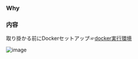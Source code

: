 ### Why

### 内容
取り掛かる前にDockerセットアップ☞[docker実行環境](https://github.com/GitEngHar/GrowTheLatestTechnorogy/blob/main/docker-start.md)

![image](https://user-images.githubusercontent.com/119464648/227698270-fb13cfda-f57c-4687-959d-bb35512e15da.png)
